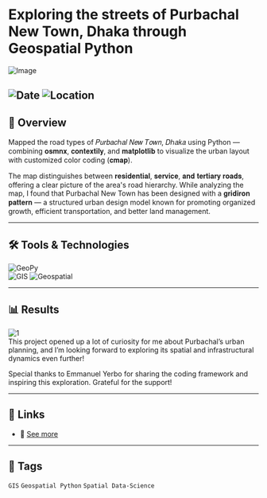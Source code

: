# Exploring the streets of Purbachal New Town, Dhaka through Geospatial Python
![Image](https://framerusercontent.com/images/SEBX76Cwgyt2DfSCLWiVm4Ym6o.jpg?scale-down-to=2048&width=2581&height=2433)  

![Date](https://img.shields.io/badge/28/04/2025-28/04/2025-blue) 
![Location](https://img.shields.io/badge/Location-Rajshahi-green) 
---

## 📝 Overview
Mapped the road types of 𝑃𝑢𝑟𝑏𝑎𝑐ℎ𝑎𝑙 𝑁𝑒𝑤 𝑇𝑜𝑤𝑛, 𝐷ℎ𝑎𝑘𝑎 using Python — combining 𝐨𝐬𝐦𝐧𝐱, 𝐜𝐨𝐧𝐭𝐞𝐱𝐭𝐢𝐥𝐲, and 𝐦𝐚𝐭𝐩𝐥𝐨𝐭𝐥𝐢𝐛 to visualize the urban layout with customized color coding (𝐜𝐦𝐚𝐩).

The map distinguishes between 𝐫𝐞𝐬𝐢𝐝𝐞𝐧𝐭𝐢𝐚𝐥, 𝐬𝐞𝐫𝐯𝐢𝐜𝐞, 𝐚𝐧𝐝 𝐭𝐞𝐫𝐭𝐢𝐚𝐫𝐲 𝐫𝐨𝐚𝐝𝐬, offering a clear picture of the area's road hierarchy. While analyzing the map, I found that Purbachal New Town has been designed with a 𝐠𝐫𝐢𝐝𝐢𝐫𝐨𝐧 𝐩𝐚𝐭𝐭𝐞𝐫𝐧 — a structured urban design model known for promoting organized growth, efficient transportation, and better land management.

---

## 🛠️ Tools & Technologies
![GeoPy](https://img.shields.io/badge/Geospatial-Python-red)  
![GIS](https://img.shields.io/badge/GIS-ArcGIS-green) 
![Geospatial](https://img.shields.io/badge/Geospatial-Data%20Science-lightgrey)  

---

## 📊 Results

![1](https://framerusercontent.com/images/SEBX76Cwgyt2DfSCLWiVm4Ym6o.jpg?scale-down-to=1024&width=2581&height=2433)  
This project opened up a lot of curiosity for me about Purbachal’s urban planning, and I’m looking forward to exploring its spatial and infrastructural dynamics even further!

Special thanks to Emmanuel Yerbo for sharing the coding framework and inspiring this exploration. Grateful for the support!

---

## 📎 Links
- 🔗 [See more](https://www.linkedin.com/posts/imtiajiqbalmahfuj_gis-geospatialpython-urbandesign-activity-7322575872517931008-ePnF?utm_source=share&utm_medium=member_desktop&rcm=ACoAAETCC3UBjMNBwycvXEm57I2FBEXCxvdKcM0)  

---

## 🔖 Tags
`GIS` `Geospatial Python` `Spatial Data-Science`  

